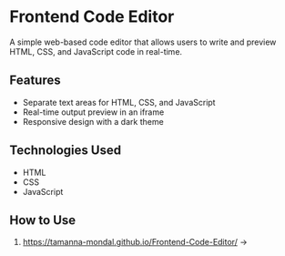 # Frontend Code Editor

A simple web-based code editor that allows users to write and preview HTML, CSS, and JavaScript code in real-time. 

## Features
- Separate text areas for HTML, CSS, and JavaScript
- Real-time output preview in an iframe
- Responsive design with a dark theme

## Technologies Used
- HTML
- CSS
- JavaScript

## How to Use
1.  https://tamanna-mondal.github.io/Frontend-Code-Editor/  -> 
